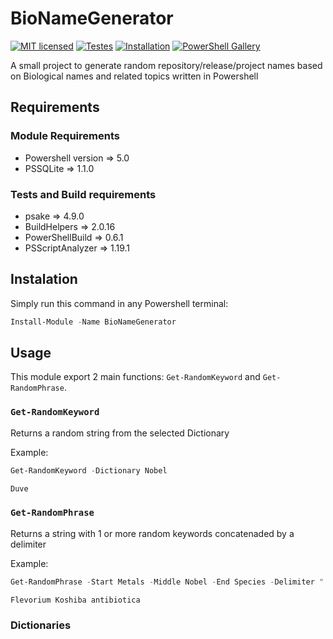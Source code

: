 # BioNameGenerator

[![MIT licensed](https://img.shields.io/badge/license-MIT-blue.svg)](https://raw.githubusercontent.com/Mxrcon/BioNameGenerator/main/LICENSE)
[![Testes](https://github.com/Mxrcon/BioNameGenerator/actions/workflows/tests.yaml/badge.svg)](https://github.com/Mxrcon/BioNameGenerator/actions/workflows/tests.yaml)
[![Installation](https://github.com/Mxrcon/BioNameGenerator/actions/workflows/test_installation.yml/badge.svg)](https://github.com/Mxrcon/BioNameGenerator/actions/workflows/test_installation.yml)
[![PowerShell Gallery](https://img.shields.io/powershellgallery/dt/bionamegenerator.svg?label=PowerShell&colorB=085298&logo=powershell&logoColor=white)](https://www.powershellgallery.com/packages/BioNameGenerator)


A small project to generate random repository/release/project names based on Biological names and related topics written in Powershell

## Requirements
### Module Requirements
  - Powershell version => 5.0
  - PSSQLite => 1.1.0

### Tests and Build requirements
  - psake => 4.9.0
  - BuildHelpers => 2.0.16
  - PowerShellBuild => 0.6.1
  - PSScriptAnalyzer => 1.19.1

## Instalation
Simply run this command in any Powershell terminal:

```powershell
Install-Module -Name BioNameGenerator
```

## Usage

This module export 2 main functions: `Get-RandomKeyword` and `Get-RandomPhrase`.

### `Get-RandomKeyword`
Returns a random string from the selected Dictionary

Example:
```powershell
Get-RandomKeyword -Dictionary Nobel

Duve
```


### `Get-RandomPhrase`
Returns a string with 1 or more random keywords concatenaded by a delimiter

Example:
```powershell
Get-RandomPhrase -Start Metals -Middle Nobel -End Species -Delimiter " "

Flevorium Koshiba antibiotica
```

### Dictionaries




